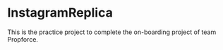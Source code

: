 # InstagramReplica
This is the practice project to complete the on-boarding project of team Propforce.

